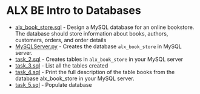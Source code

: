 # ALX BE Intro to Databases

- [alx_book_store.sql](./alx_book_store.sql) - Design a MySQL database for an online bookstore. The database should store information about books, authors, customers, orders, and order details
- [MySQLServer.py](./MySQLServer.py) - Creates the database `alx_book_store` in MySQL server.
- [task_2.sql](./task_2.sql) - Creates tables in `alx_book_store` in your MySQL server
- [task_3.sql](./task_3.sql) - List all the tables created
- [task_4.sql](./task_4.sql) - Print the full description of the table books from the database alx_book_store in your MySQL server.
- [task_5.sql](./task_5.sql) - Populate database

